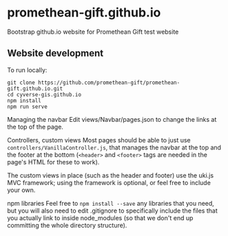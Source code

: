 # promethean-gift.github.io

Bootstrap github.io website for Promethean Gift test website

## Website development

To run locally:
```
git clone https://github.com/promethean-gift/promethean-gift.github.io.git
cd cyverse-gis.github.io
npm install
npm run serve
```

Managing the navbar Edit views/Navbar/pages.json to change the links at the top of the page.

Controllers, custom views Most pages should be able to just use `controllers/VanillaController.js`, that manages the navbar at the top and the footer at the bottom (`<header>` and `<footer>` tags are needed in the page's HTML for these to work).

The custom views in place (such as the header and footer) use the uki.js MVC framework; using the framework is optional, or feel free to include your own.

npm libraries Feel free to `npm install --save` any libraries that you need, but you will also need to edit .gitignore to specifically include the files that you actually link to inside node_modules (so that we don't end up committing the whole directory structure).
